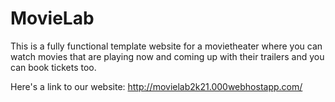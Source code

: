 # MovieLab
This is a fully functional template website for a movietheater where you can watch movies that are playing now and coming up with their trailers and you can book tickets too.

Here's a link to our website: http://movielab2k21.000webhostapp.com/
